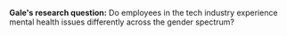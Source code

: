 **Gale's research question:** Do employees in the tech industry experience mental health issues differently across the gender spectrum?